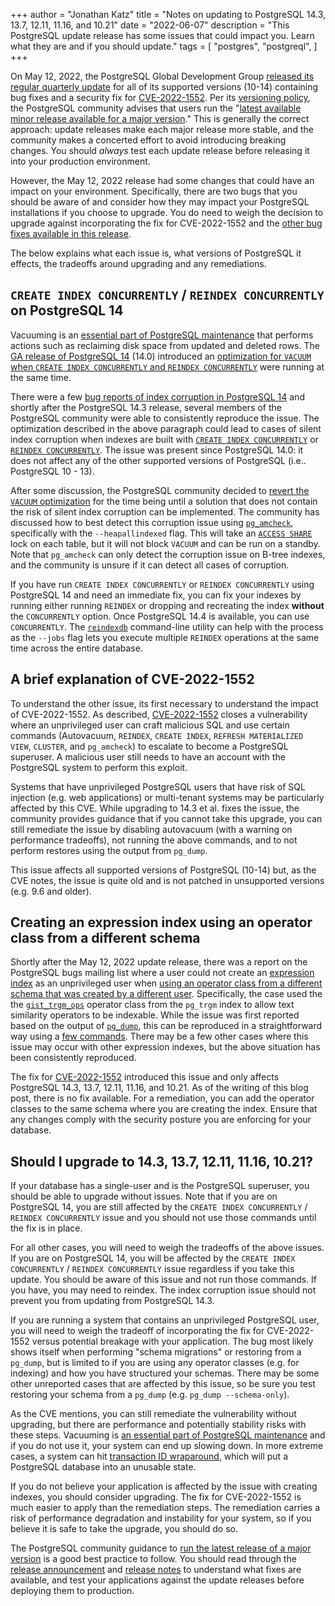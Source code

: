 +++
author = "Jonathan Katz"
title = "Notes on updating to PostgreSQL 14.3, 13.7, 12.11, 11.16, and 10.21"
date = "2022-06-07"
description = "This PostgreSQL update release has some issues that could impact you. Learn what they are and if you should update."
tags = [
    "postgres",
    "postgreql",
]
+++

On May 12, 2022, the PostgreSQL Global Development Group
[released its regular quarterly update](https://www.postgresql.org/about/news/postgresql-143-137-1211-1116-and-1021-released-2449/) for all of its supported versions (10-14) containing
bug fixes and a security fix for [CVE-2022-1552](https://www.postgresql.org/support/security/CVE-2022-1552/). Per its [versioning policy](https://www.postgresql.org/support/versioning/),
the PostgreSQL community advises that users run the
"[latest available minor release available for a major version](https://www.postgresql.org/support/versioning/)."
This is generally the correct approach: update releases make each major release
more stable, and the community makes a concerted effort to avoid introducing
breaking changes. You should *always* test each update release before releasing
it into your production environment.

However, the May 12, 2022 release had some changes that could have an impact on
your environment. Specifically, there are two bugs that you should be aware of
and consider how they may impact your PostgreSQL installations if you choose to
upgrade. You do need to weigh the decision to upgrade against incorporating the
fix for CVE-2022-1552 and the
[other bug fixes available in this release](https://www.postgresql.org/about/news/postgresql-143-137-1211-1116-and-1021-released-2449/).

The below explains what each issue is, what versions of PostgreSQL it effects,
the tradeoffs around upgrading and any remediations.

## `CREATE INDEX CONCURRENTLY` / `REINDEX CONCURRENTLY` on PostgreSQL 14

Vacuuming is an
[essential part of PostgreSQL maintenance](https://www.postgresql.org/docs/current/routine-vacuuming.html)
that performs actions such as reclaiming disk space from updated and deleted
rows. The [GA release of PostgreSQL 14](https://www.postgresql.org/about/news/postgresql-14-released-2318/)
(14.0) introduced an
[optimization for `VACUUM` when `CREATE INDEX CONCURRENTLY` and `REINDEX CONCURRENTLY`](https://git.postgresql.org/gitweb/?p=postgresql.git;a=commit;h=d9d076222f5b) were
running at the same time.

There were a few
[bug reports of index corruption in PostgreSQL 14](https://www.postgresql.org/message-id/17485-396609c6925b982d%40postgresql.org) and shortly after the PostgreSQL 14.3
release, several members of the PostgreSQL community were able to consistently
reproduce the issue. The optimization described in the above paragraph could
lead to cases of silent index corruption when indexes are built with
[`CREATE INDEX CONCURRENTLY`](https://www.postgresql.org/docs/current/sql-createindex.html)
or [`REINDEX CONCURRENTLY`](https://www.postgresql.org/docs/current/sql-reindex.html).
The issue was present since PostgreSQL 14.0: it does not affect any of the other
supported versions of PostgreSQL (i.e.. PostgreSQL 10 - 13).

After some discussion, the PostgreSQL community decided to
[revert the `VACUUM` optimization](https://git.postgresql.org/gitweb/?p=postgresql.git;a=commitdiff;h=e28bb885196916b0a3d898ae4f2be0e38108d81b) for
the time being until a solution that does not contain the risk of silent index
corruption can be implemented. The community has discussed how to best detect
this corruption issue using
[`pg_amcheck`](https://www.postgresql.org/docs/current/app-pgamcheck.html),
specifically with the `--heapallindexed` flag. This will take an
[`ACCESS SHARE`](https://www.postgresql.org/docs/current/explicit-locking.html)
lock on each table, but it will not block `VACUUM` and can be run on a standby.
Note that `pg_amcheck` can only detect the corruption issue on B-tree indexes,
and the community is unsure if it can detect all cases of corruption.

If you have run `CREATE INDEX CONCURRENTLY` or `REINDEX CONCURRENTLY` using
PostgreSQL 14 and need an immediate fix, you can fix your indexes by running
either running `REINDEX` or dropping and recreating the index **without** the
`CONCURRENTLY` option. Once PostgreSQL 14.4 is available, you can use
`CONCURRENTLY`. The
[`reindexdb`](https://www.postgresql.org/docs/current/app-reindexdb.html)
command-line utility can help with the process as the `--jobs` flag lets you
execute multiple `REINDEX` operations at the same time across the entire
database.

## A brief explanation of CVE-2022-1552

To understand the other issue, its first necessary to understand the impact of
CVE-2022-1552. As described,
[CVE-2022-1552](https://www.postgresql.org/support/security/CVE-2022-1552/)
closes a vulnerability where an unprivileged user can craft malicious SQL and
use certain commands (Autovacuum, `REINDEX`, `CREATE INDEX`,
`REFRESH MATERIALIZED VIEW`, `CLUSTER`, and `pg_amcheck`) to escalate to become
a PostgreSQL superuser. A malicious user still needs to have an account with the
PostgreSQL system to perform this exploit.

Systems that have unprivileged PostgreSQL users that have risk of SQL injection
(e.g. web applications) or multi-tenant systems may be particularly affected by
this CVE. While upgrading to 14.3 et al. fixes the issue, the community provides
guidance that if you cannot take this upgrade, you can still remediate the issue
by disabling autovacuum (with a warning on performance tradeoffs), not running
the above commands, and to not perform restores using the output from
`pg_dump`.

This issue affects all supported versions of PostgreSQL (10-14) but, as the CVE
notes, the issue is quite old and is not patched in unsupported versions (e.g.
9.6 and older).

## Creating an expression index using an operator class from a different schema

Shortly after the May 12, 2022 update release, there was a report on the
PostgreSQL bugs mailing list where a user could not create an
[expression index](https://www.postgresql.org/docs/current/indexes-expressional.html)
as an unprivileged user when
[using an operator class from a different schema that was created by a different user](https://www.postgresql.org/message-id/flat/20220531152855.GA2236210%40nathanxps13#cf62ad5183084f9da0f458c446bb995d).
Specifically, the case used the the
[`gist_trgm_ops`](https://www.postgresql.org/docs/current/pgtrgm.html#id-1.11.7.42.8)
operator class from the `pg_trgm` index to allow text similarity operators to be
indexable. While the issue was first reported based on the output of
[`pg_dump`](https://www.postgresql.org/docs/current/app-pgdump.html), this can
be reproduced in a straightforward way using a
[few commands](https://www.postgresql.org/message-id/20220526055047.GA3153526%40rfd.leadboat.com).
There may be a few other cases where this issue may occur with other expression
indexes, but the above situation has been consistently reproduced.

The fix for [CVE-2022-1552](https://www.postgresql.org/support/security/CVE-2022-1552/)
introduced this issue and only affects PostgreSQL 14.3, 13.7, 12.11, 11.16, and
10.21. As of the writing of this blog post, there is no fix available. For a
remediation, you can add the operator classes to the same schema where you are
creating the index. Ensure that any changes comply with the security posture
you are enforcing for your database.

## Should I upgrade to 14.3, 13.7, 12.11, 11.16, 10.21?

If your database has a single-user and is the PostgreSQL superuser, you should
be able to upgrade without issues. Note that if you are on PostgreSQL 14, you
are still affected by the `CREATE INDEX CONCURRENTLY` / `REINDEX CONCURRENTLY`
issue and you should not use those commands until the fix is in place.

For all other cases, you will need to weigh the tradeoffs of the above issues.
If you are on PostgreSQL 14, you will be affected by the
`CREATE INDEX CONCURRENTLY` / `REINDEX CONCURRENTLY` issue regardless if you
take this update. You should be aware of this issue and not run those commands.
If you have, you may need to reindex. The index corruption issue should not
prevent you from updating from PostgreSQL 14.3.

If you are running a system that contains an unprivileged PostgreSQL user, you
will need to weigh the tradeoff of incorporating the fix for CVE-2022-1552
versus potential breakage with your application. The bug most likely shows
itself when performing "schema migrations" or restoring from a `pg_dump`, but is
limited to if you are using any operator classes (e.g. for indexing) and how you
have structured your schemas. There may be some other unreported cases
that are affected by this issue, so be sure you test restoring your schema from
a `pg_dump` (e.g. `pg_dump --schema-only`).

As the CVE mentions, you can still remediate the vulnerability without
upgrading, but there are performance and potentially stability risks with these
steps. Vacuuming is
[an essential part of PostgreSQL maintenance](https://www.postgresql.org/docs/current/routine-vacuuming.html)
and if you do not use it, your system can end up slowing down. In more extreme
cases, a system can hit
[transaction ID wraparound](https://www.postgresql.org/docs/current/routine-vacuuming.html#VACUUM-FOR-WRAPAROUND),
which will put a PostgreSQL database into an unusable state.

If you do not believe your application is affected by the issue with creating
indexes, you should consider upgrading. The fix for CVE-2022-1552 is much easier
to apply than the remediation steps. The remediation carries a risk of
performance degradation and instability for your system, so if you believe it is
safe to take the upgrade, you should do so.

The PostgreSQL community guidance to
[run the latest release of a major version](https://www.postgresql.org/support/versioning/)
is a good best practice to follow. You should read through the
[release announcement](https://www.postgresql.org/about/news/postgresql-143-137-1211-1116-and-1021-released-2449/) and [release notes](https://www.postgresql.org/docs/release/)
to understand what fixes are available, and test your applications against the
update releases before deploying them to production.
